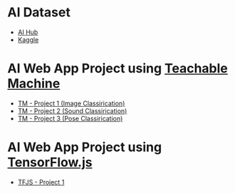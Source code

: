 # AI Dataset
- [AI Hub](https://aihub.or.kr/)
- [Kaggle](https://www.kaggle.com/)


# AI Web App Project using [Teachable Machine](https://teachablemachine.withgoogle.com/)
- [TM - Project 1 (Image Classirication)](./tm-p1.md)
- [TM - Project 2 (Sound Classirication)]()
- [TM - Project 3 (Pose Classirication)]()

# AI Web App Project using [TensorFlow.js](https://www.tensorflow.org/js)
- [TFJS - Project 1]()
